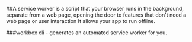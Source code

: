 ##A service worker
is a script that your browser runs in the background, separate from a web page, opening the door to 
features that don't need a web page or user interaction
It allows your app to run offline.

###workbox cli - generates an automated service worker for you.
